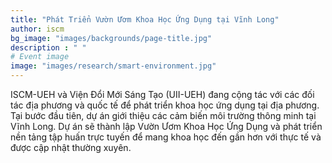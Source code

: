 ```yaml
---
title: "Phát Triển Vườn Ươm Khoa Học Ứng Dụng tại Vĩnh Long"
author: iscm
bg_image: "images/backgrounds/page-title.jpg"
description : " "
# Event image
image: "images/research/smart-environment.jpg"
---
```


ISCM-UEH và Viện Đổi Mới Sáng Tạo (UII-UEH) đang cộng tác với các đối tác địa phương và quốc tế để phát triển khoa học ứng dụng tại địa phương. Tại bước đầu tiên, dự án giới thiệu các cảm biến môi trường thông minh tại Vĩnh Long. Dự án sẽ thành lập Vườn Ươm Khoa Học Ứng Dụng và phát triển nền tảng tập huấn trực tuyến để mang khoa học đến gần hơn với thực tế và được cập nhật thường xuyên.
